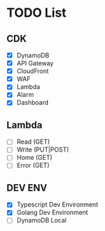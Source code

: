 # TODO List

## CDK
- [x] DynamoDB
- [x] API Gateway
- [x] CloudFront
- [x] WAF
- [x] Lambda
- [x] Alarm
- [x] Dashboard

## Lambda
- [ ] Read (GET)
- [ ] Write (PUT|POST)
- [ ] Home (GET)
- [ ] Error (GET)

## DEV ENV
- [x] Typescript Dev Environment
- [x] Golang Dev Environment
- [ ] DynamoDB Local